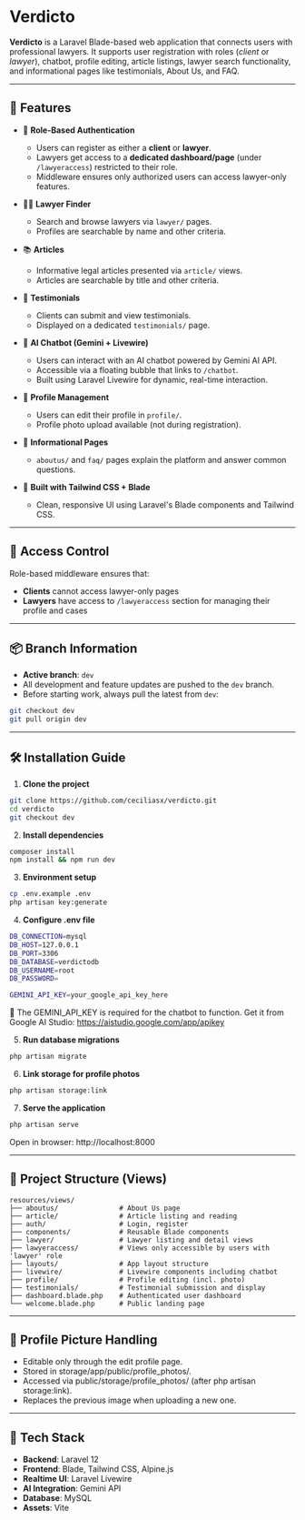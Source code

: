# Verdicto

**Verdicto** is a Laravel Blade-based web application that connects users with professional lawyers. It supports user registration with roles (*client* or *lawyer*), chatbot, profile editing, article listings, lawyer search functionality, and informational pages like testimonials, About Us, and FAQ.

---

## 🚀 Features
- 🔐 **Role-Based Authentication**
  - Users can register as either a **client** or **lawyer**.
  - Lawyers get access to a **dedicated dashboard/page** (under `/lawyeraccess`) restricted to their role.
  - Middleware ensures only authorized users can access lawyer-only features.

- 👨‍⚖️ **Lawyer Finder**
  - Search and browse lawyers via `lawyer/` pages.
  - Profiles are searchable by name and other criteria.

- 📚 **Articles**
  - Informative legal articles presented via `article/` views.
  - Articles are searchable by title and other criteria.

- 📝 **Testimonials**
  - Clients can submit and view testimonials.
  - Displayed on a dedicated `testimonials/` page.

- 🤖 **AI Chatbot (Gemini + Livewire)**
  - Users can interact with an AI chatbot powered by Gemini AI API.
  - Accessible via a floating bubble that links to `/chatbot`.
  - Built using Laravel Livewire for dynamic, real-time interaction.

- 👤 **Profile Management**
  - Users can edit their profile in `profile/`.
  - Profile photo upload available (not during registration).

- 📄 **Informational Pages**
  - `aboutus/` and `faq/` pages explain the platform and answer common questions.

- 🎨 **Built with Tailwind CSS + Blade**
  - Clean, responsive UI using Laravel's Blade components and Tailwind CSS.

---

## 🔐 Access Control

Role-based middleware ensures that:
- **Clients** cannot access lawyer-only pages
- **Lawyers** have access to `/lawyeraccess` section for managing their profile and cases

---

## 📦 Branch Information

- **Active branch**: `dev`
- All development and feature updates are pushed to the `dev` branch.
- Before starting work, always pull the latest from `dev`:
  
```bash
git checkout dev
git pull origin dev
```

---

## 🛠️ Installation Guide

1. **Clone the project**

```bash
git clone https://github.com/ceciliasx/verdicto.git
cd verdicto
git checkout dev
```

2. **Install dependencies**
```bash
composer install
npm install && npm run dev
```

3. **Environment setup**
```bash
cp .env.example .env
php artisan key:generate
```

4. **Configure .env file**
```bash
DB_CONNECTION=mysql
DB_HOST=127.0.0.1
DB_PORT=3306
DB_DATABASE=verdictodb
DB_USERNAME=root
DB_PASSWORD=

GEMINI_API_KEY=your_google_api_key_here
```
🚨 The GEMINI_API_KEY is required for the chatbot to function. Get it from Google AI Studio: https://aistudio.google.com/app/apikey

5. **Run database migrations**
```bash
php artisan migrate
```

6. **Link storage for profile photos**
```bash
php artisan storage:link
```

7. **Serve the application**
```bash
php artisan serve
```
Open in browser: http://localhost:8000

---

## 📂 Project Structure (Views)
```plaintext
resources/views/
├── aboutus/               # About Us page
├── article/               # Article listing and reading
├── auth/                  # Login, register
├── components/            # Reusable Blade components
├── lawyer/                # Lawyer listing and detail views
├── lawyeraccess/          # Views only accessible by users with 'lawyer' role
├── layouts/               # App layout structure
├── livewire/              # Livewire components including chatbot
├── profile/               # Profile editing (incl. photo)
├── testimonials/          # Testimonial submission and display
├── dashboard.blade.php    # Authenticated user dashboard
└── welcome.blade.php      # Public landing page
```

---

## 📸 Profile Picture Handling
- Editable only through the edit profile page.
- Stored in storage/app/public/profile_photos/.
- Accessed via public/storage/profile_photos/ (after php artisan storage:link).
- Replaces the previous image when uploading a new one.

---

## 🧠 Tech Stack
- **Backend**: Laravel 12
- **Frontend**: Blade, Tailwind CSS, Alpine.js
- **Realtime UI**: Laravel Livewire
- **AI Integration**: Gemini API
- **Database**: MySQL
- **Assets**: Vite

